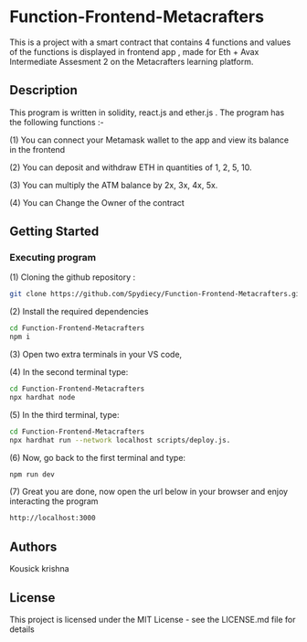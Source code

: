 # Function-Frontend-Metacrafters
This is a project with a smart contract that contains  4 functions and values of the functions is displayed in frontend app , made for Eth + Avax Intermediate Assesment 2 on the Metacrafters learning platform.

## Description

This program is written in solidity, react.js and ether.js . The program has the following functions :-

(1) You can connect your Metamask wallet to the app and view its balance in the frontend

(2) You can deposit and withdraw ETH in quantities of 1, 2, 5, 10.

(3) You can multiply the ATM balance by 2x, 3x, 4x, 5x.

(4) You can Change the Owner of the contract

## Getting Started

### Executing program

(1) Cloning the github repository : 

```bash
git clone https://github.com/Spydiecy/Function-Frontend-Metacrafters.git
```

(2) Install the required dependencies

```bash
cd Function-Frontend-Metacrafters
npm i
```

(3) Open two extra terminals in your VS code, 
 
(4) In the second terminal type:
```bash
cd Function-Frontend-Metacrafters
npx hardhat node
```
   
(5) In the third terminal, type:
```bash
cd Function-Frontend-Metacrafters
npx hardhat run --network localhost scripts/deploy.js.
```
  
(6) Now, go back to the first terminal and type:
```bash
npm run dev
```

(7) Great you are done, now open the url below in your browser and enjoy interacting the program

```bash
http://localhost:3000
```

## Authors

Kousick krishna

## License

This project is licensed under the MIT License - see the LICENSE.md file for details
